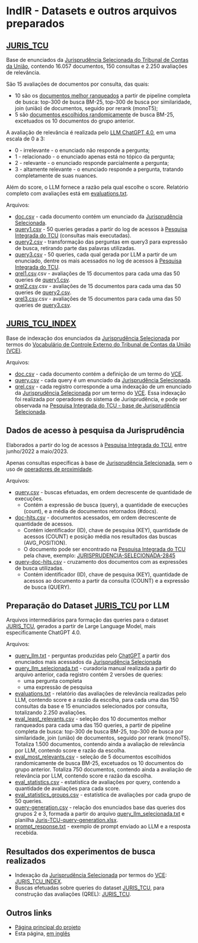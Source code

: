 # IndIR - Datasets e outros arquivos preparados

## [JURIS_TCU](/data/juris_tcu/)
Base de enunciados da [Jurisprudência Selecionada do Tribunal de Contas da União](https://portal.tcu.gov.br/jurisprudencia/), contendo 16.057 documentos, 150 consultas e 2.250 avaliações de relevância.

São 15 avaliações de documentos por consulta, das quais:
* 10 são os [documentos melhor ranqueados](llm_juris_tcu/eval_most_relevants.csv) a partir de pipeline completa de busca: top-300 de busca BM-25, top-300 de busca por similaridade, join (união) de documentos, seguido por rerank (monoT5); 
* 5 são [documentos escolhidos randomicamente](llm_juris_tcu/eval_least_relevants.csv) de busca BM-25, excetuados os 10 documentos do grupo anterior.

A avaliação de relevância é realizada pelo [LLM ChatGPT 4.0](llm_juris_tcu/prompt_response.txt), em uma escala de 0 a 3:
* 0 - irrelevante - o enunciado não responde a pergunta;
* 1 - relacionado - o enunciado apenas está no tópico da pergunta;
* 2 - relevante - o enunciado responde parcialmente a pergunta;
* 3 - altamente relevante - o enunciado responde a pergunta, tratando completamente de suas nuances.

Além do score, o LLM fornece a razão pela qual escolhe o score. Relatório completo com avaliações está em [evaluations.txt](llm_juris_tcu/evaluations.txt).

Arquivos:
* [doc.csv](juris_tcu/doc.csv) - cada documento contém um enunciado da [Jurisprudência Selecionada](https://portal.tcu.gov.br/jurisprudencia/).
* [query1.csv](juris_tcu/query1.csv) - 50 queries geradas a partir do log de acessos à [Pesquisa Integrada do TCU](https://pesquisa.apps.tcu.gov.br/) (consultas mais executadas).
* [query2.csv](juris_tcu/query2.csv) - transformação das perguntas em query3 para expressão de busca, retirando parte das palavras utilizadas.
* [query3.csv](juris_tcu/query3.csv) - 50 queries, cada qual gerada por LLM a partir de um enunciado, dentre os mais acessados no log de acessos à [Pesquisa Integrada do TCU](https://pesquisa.apps.tcu.gov.br/).
* [qrel1.csv](juris_tcu/qrel1.csv).csv - avaliações de 15 documentos para cada uma das 50 queries de [query1.csv](juris_tcu/query1.csv).
* [qrel2.csv](juris_tcu/qrel2.csv).csv - avaliações de 15 documentos para cada uma das 50 queries de [query2.csv](juris_tcu/query2.csv).
* [qrel3.csv](juris_tcu/qrel3.csv).csv - avaliações de 15 documentos para cada uma das 50 queries de [query3.csv](juris_tcu/query3.csv).

## [JURIS_TCU_INDEX](/data/juris_tcu_index/)
Base de indexação dos enunciados da [Jurisprudência Selecionada](https://portal.tcu.gov.br/jurisprudencia/) por termos do [Vocabulário de Controle Externo do Tribunal de Contas da União (VCE)](https://portal.tcu.gov.br/vocabulario-de-controle-externo-do-tribunal-de-contas-da-uniao-vce.htm).

Arquivos:
* [doc.csv](juris_tcu_index/doc.csv) - cada documento contém a definição de um termo do [VCE](https://portal.tcu.gov.br/vocabulario-de-controle-externo-do-tribunal-de-contas-da-uniao-vce.htm).
* [query.csv](data/juris_tcu_index/query.csv) - cada query é um enunciado da [Jurisprudência Selecionada](https://portal.tcu.gov.br/jurisprudencia/).
* [qrel.csv](data/juris_tcu_index/qrel.csv) - cada registro corresponde a uma indexação de um enunciado da [Jurisprudência Selecionada](https://portal.tcu.gov.br/jurisprudencia/) por um termo do [VCE](https://portal.tcu.gov.br/vocabulario-de-controle-externo-do-tribunal-de-contas-da-uniao-vce.htm). Essa indexação foi realizada por operadores do sistema de Jurisprudência, e pode ser observada na [Pesquisa Integrada do TCU - base de Jurisprudência Selecionada](https://pesquisa.apps.tcu.gov.br/pesquisa/jurisprudencia-selecionada).

## Dados de acesso à pesquisa da Jurisprudência
Elaborados a partir do log de acessos à [Pesquisa Integrada do TCU](https://pesquisa.apps.tcu.gov.br/), entre junho/2022 a maio/2023.

Apenas consultas específicas à base de [Jurisprudência Selecionada](https://pesquisa.apps.tcu.gov.br/pesquisa/jurisprudencia-selecionada), sem o uso de [operadores de proximidade](https://portal.tcu.gov.br/data/files/F4/F4/F0/B2/223648102DFE0FF7F18818A8/Manual_Resumido_Pesquisa_Jurisprudencia_TCU.pdf).

Arquivos:
* [query.csv](log_juris_tcu/query.csv) - buscas efetuadas, em ordem decrescente de quantidade de execuções.
  * Contém a expressão de busca (query), a quantidade de execuções (count), e a média de documentos retornados (#docs).
* [doc-hits.csv](log_juris_tcu/doc-hits.csv) - documentos acessados, em ordem decrescente de quantidade de acessos.
  * Contém identificador (ID), chave de pesquisa (KEY), quantidade de acessos (COUNT) e posição média nos resultados das buscas (AVG_POSITION).
  * O documento pode ser encontrado na [Pesquisa Integrada do TCU](https://pesquisa.apps.tcu.gov.br/) pela chave, exemplo: [JURISPRUDENCIA-SELECIONADA-2845](https://pesquisa.apps.tcu.gov.br/resultado/jurisprudencia-selecionada/JURISPRUDENCIA-SELECIONADA-2845.KEY)
* [query-doc-hits.csv](log_juris_tcu/query-doc-hits.csv) - cruzamento dos documentos com as expressões de busca utilizadas.
  * Contém identificador (ID), chave de pesquisa (KEY), quantidade de acessos ao documento a partir da consulta (COUNT) e a expressão de busca (QUERY).
  
## Preparação do Dataset [JURIS_TCU](/data/juris_tcu/) por LLM
Arquivos intermediários para formação das queries para o dataset [JURIS_TCU](/data/juris_tcu/), gerados a partir de Large Language Model, mais especificamente ChatGPT 4.0.

Arquivos:
* [query_llm.txt](llm_juris_tcu/query_llm.txt) - perguntas produzidas pelo [ChatGPT](https://openai.com/chatgpt) a partir dos enunciados mais acessados da [Jurisprudência Selecionada](https://pesquisa.apps.tcu.gov.br/pesquisa/jurisprudencia-selecionada)
* [query_llm_selecionada.txt](llm_juris_tcu/query_llm_selecionada.txt) - curadoria manual realizada a partir do arquivo anterior, cada registro contém 2 versões de queries:
  * uma pergunta completa
  * uma expressão de pesquisa
* [evaluations.txt](llm_juris_tcu/evaluations.txt) - relatório das avaliações de relevância realizadas pelo LLM, contendo score e a razão da escolha, para cada uma das 150 consultas da base e 15 enunciados selecionados por consulta, totalizando 2.250 avaliações.
* [eval_least_relevants.csv](llm_juris_tcu/eval_least_relevants) - seleção dos 10 documentos melhor ranqueados para cada uma das 150 queries, a partir de pipeline completa de busca: top-300 de busca BM-25, top-300 de busca por similaridade, join (união) de documentos, seguido por rerank (monoT5). Totaliza 1.500 documentos, contendo ainda a avaliação de relevância por LLM, contendo score e razão da escolha.
* [eval_most_relevants.csv](llm_juris_tcu/eval_most_relevants.csv) - seleção de 5 documentos escolhidos randomicamente de busca BM-25, excetuados os 10 documentos do grupo anterior. Totaliza 750 documentos, contendo ainda a avaliação de relevância por LLM, contendo score e razão da escolha.
* [eval_statistics.csv](llm_juris_tcu/eval_statistics.csv) - estatística de avaliações por query, contendo a quantidade de avaliações para cada score.
* [eval_statistics_groups.csv](llm_juris_tcu/eval_statistics_groups.csv) - estatística de avaliações por cada grupo de 50 queries.
* [query-generation.csv](llm_juris_tcu/query-generation.csv) - relação dos enunciados base das queries dos grupos 2 e 3, formada a partir do arquivo [query_llm_selecionada.txt](llm_juris_tcu/query_llm_selecionada.txt) e planilha [Juris-TCU-query-generation.xlsx](/docs/explanation/Juris-TCU-query-generation.xlsx).
* [prompt_response.txt](llm_juris_tcu/prompt_response.txt) - exemplo de prompt enviado ao LLM e a resposta recebida.

## Resultados dos experimentos de busca realizados
* Indexação da [Jurisprudência Selecionada](https://portal.tcu.gov.br/jurisprudencia/) por termos do [VCE](https://portal.tcu.gov.br/vocabulario-de-controle-externo-do-tribunal-de-contas-da-uniao-vce.htm): [JURIS_TCU_INDEX](/data/search/juris_tcu_index/).
* Buscas efetuadas sobre queries do dataset [JURIS_TCU](/data/juris_tcu/), para construção das avaliações (QREL): [JURIS_TCU](/data/search/juris_tcu/).

## Outros links
* [Página principal do projeto](/README.md)
* Esta página, [em inglês](./README.md)
